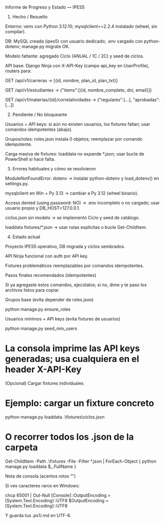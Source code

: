 Informe de Progreso y Estado — IPES5
1) Hecho / Resuelto

Entorno: venv con Python 3.12.10; mysqlclient==2.2.4 instalado (wheel, sin compilar).

DB: MySQL creada (ipes5) con usuario dedicado; .env cargado con python-dotenv; manage.py migrate OK.

Modelo faltante: agregado Ciclo (ANUAL / 1C / 2C) y seed de ciclos.

API base: Django Ninja con X-API-Key (campo api_key en UserProfile), routers para:

GET /api/v1/carreras → [{id, nombre, plan_id, plan_txt}]

GET /api/v1/estudiantes → {"items":[{id, nombre_completo, dni, email}]}

GET /api/v1/materias/{id}/correlatividades → {"regulares":[...], "aprobadas":[...]}

2) Pendiente / No bloqueante

Usuarios + API keys: si aún no existen usuarios, los fixtures fallan; usar comandos idempotentes (abajo).

Grupos/roles: roles.json instala 0 objetos; reemplazar por comando idempotente.

Carga masiva de fixtures: loaddata no expande *.json; usar bucle de PowerShell si hace falta.

3) Errores habituales y cómo se resolvieron

ModuleNotFoundError: dotenv → instalar python-dotenv y load_dotenv() en settings.py.

mysqlclient en Win + Py 3.13 → cambiar a Py 3.12 (wheel binario).

Access denied (using password: NO) → .env incompleto o no cargado; usar usuario propio y DB_HOST=127.0.0.1.

ciclos.json sin modelo → se implementó Ciclo y seed de catálogo.

loaddata fixtures/*.json → usar rutas explícitas o bucle Get-ChildItem.

4) Estado actual

Proyecto IPES5 operativo, DB migrada y ciclos sembrados.

API Ninja funcional con auth por API key.

Fixtures problemáticos reemplazables por comandos idempotentes.

Pasos finales recomendados (idempotentes)

Si ya agregaste estos comandos, ejecútalos; si no, dime y te paso los archivos listos para copiar.

Grupos base (evita depender de roles.json)

python manage.py ensure_roles


Usuarios mínimos + API keys (evita fixtures de usuarios)

python manage.py seed_min_users
# La consola imprime las API keys generadas; usa cualquiera en el header X-API-Key


(Opcional) Cargar fixtures individuales

# Ejemplo: cargar un fixture concreto
python manage.py loaddata .\fixtures\ciclos.json

# O recorrer todos los .json de la carpeta
Get-ChildItem -Path .\fixtures -File -Filter *.json | ForEach-Object {
  python manage.py loaddata $_.FullName
}

Nota de consola (acentos rotos “”)

Si ves caracteres raros en Windows:

chcp 65001 | Out-Null
[Console]::OutputEncoding = [System.Text.Encoding]::UTF8
$OutputEncoding = [System.Text.Encoding]::UTF8


Y guarda tus .ps1/.md en UTF-8.
